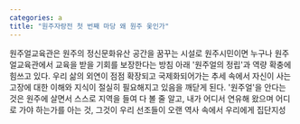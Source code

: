 ```yaml
---
categories: a
title: "원주자랑전 첫 번째 마당 왜 원주 옻인가"
---
```

원주얼교육관은 원주의 정신문화유산 공간을 꿈꾸는 시설로 원주시민이면 누구나 원주얼교육관에서 교육을 받을 기회를 보장한다는 방침 아래 &#39;원주얼의 정립&#39;과 역량 확충에 힘쓰고 있다. 우리 삶의 외연이 점점 확장되고 국제화되어가는 추세 속에서 자신이 사는 고장에 대한 이해와 지식이 절실히 필요해지고 있음을 깨닫게 된다. &#39;원주얼&#39;을 안다는 것은 원주에 살면서 스스로 지역을 들여 다 볼 줄 알고, 내가 어디서 연유해 왔으며 어디로 가야 하는가를 아는 것, 그것이 우리 선조들이 오랜 역사 속에서 우리에게 집단지성